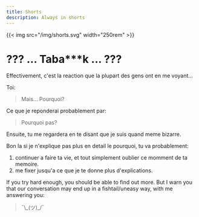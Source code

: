 ```yaml
---
title: Shorts
description: Always in shorts
---
```


{{< img src="/img/shorts.svg" width="250rem" >}}

# ??? ... Taba***k ... ???

Effectivement, c'est la reaction que la plupart des gens ont en me voyant...

Toi:

> Mais... Pourquoi?

Ce que je reponderai probablement par:

> Pourquoi pas?

Ensuite, tu me regardera en te disant que je suis quand meme bizarre.

Bon la si je n'explique pas plus en detail le pourquoi, tu va probablement:

1. continuer a faire ta vie, et tout simplement oublier ce momment de ta memoire.
1. me fixer jusqu'a ce que je te donne plus d'explications.

If you try hard enough, you should be able to find out more.
But I warn you that our conversation may end up in a fishtail/uneasy way, with me answering you:

> ¯\\\_(ツ)_/¯
